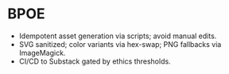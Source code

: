 # BPOE
- Idempotent asset generation via scripts; avoid manual edits.
- SVG sanitized; color variants via hex-swap; PNG fallbacks via ImageMagick.
- CI/CD to Substack gated by ethics thresholds.


